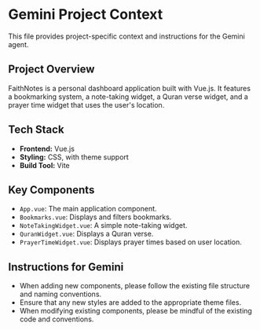 # Gemini Project Context

This file provides project-specific context and instructions for the Gemini agent.

## Project Overview

FaithNotes is a personal dashboard application built with Vue.js. It features a bookmarking system, a note-taking widget, a Quran verse widget, and a prayer time widget that uses the user's location.

## Tech Stack

- **Frontend:** Vue.js
- **Styling:** CSS, with theme support
- **Build Tool:** Vite

## Key Components

- `App.vue`: The main application component.
- `Bookmarks.vue`: Displays and filters bookmarks.
- `NoteTakingWidget.vue`: A simple note-taking widget.
- `QuranWidget.vue`: Displays a Quran verse.
- `PrayerTimeWidget.vue`: Displays prayer times based on user location.

## Instructions for Gemini

- When adding new components, please follow the existing file structure and naming conventions.
- Ensure that any new styles are added to the appropriate theme files.
- When modifying existing components, please be mindful of the existing code and conventions.
